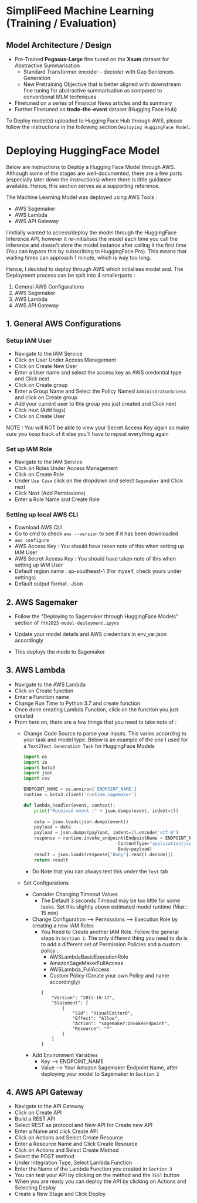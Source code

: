 # SimpliFeed Machine Learning (Training / Evaluation)

## Model Architecture / Design

- Pre-Trained **Pegasus-Large** fine tuned on the **Xsum** dataset for Abstractive Summarisation
  - Standard Transformer encoder - decoder with Gap Sentences Generation
  - New Pretraining Objective that is better aligned with downstream fine tuning for abstractive summarisation as compared to conventional MLM techniques
- Finetuned on a series of Financial News articles and its summary 
- Further Finetuned on **trade-the-event** dataset (Hugging Face Hub)


To Deploy model(s) uploaded to Hugging Face Hub through AWS, please follow the instructions in the following section `Deploying HuggingFace Model`.
# Deploying HuggingFace Model

Below are instructions to Deploy a Hugging Face Model through AWS. Although some of the stages are well-documented, there are a few parts (especially later down the instructions) where there is little guidance available. Hence, this section serves as a supporting reference.

The Machine Learning Model was deployed using AWS Tools :
- AWS Sagemaker
- AWS Lambda
- AWS API Gateway

I initially wanted to access/deploy the model through the HuggingFace Inference API, however it re-initialises the model each time you call the inference and doesn't store the model instance after calling it the first time (You can bypass this by subscribing to HuggingFace Pro). This means that waiting times can approach 1 minute, which is way too long.

Hence, I decided to deploy through AWS which initialises model and. The Deployment process can be split into 4 smallerparts :

1. General AWS Configurations
2. AWS Sagemaker
3. AWS Lambda
4. AWS API Gateway


## 1. General AWS Configurations

### Setup IAM User

- Navigate to the IAM Service
- Click on User Under Access Management
- Click on Create New User
- Enter a User name and select the access key as AWS credential type and Click next
- Click on Create group
- Enter a Group Name and Select the Policy Named `AdministratorAccess` and click on Create group
- Add your current user to this group you just created and Click next
- Click next (Add tags)
- Click on Create User

NOTE : You will NOT be able to view your Secret Access Key again so make sure you keep track of it else you'll have to repeat everything again 

### Set up IAM Role

- Navigate to the IAM Service
- Click on Roles Under Access Management
- Click on Create Role
- Under `Use Case` click on the dropdown and select `Sagemaker` and Click next
- Click Next (Add Permissions)
- Enter a Role Name and Create Role

### Setting up local AWS CLI 

- Download AWS CLI
- Go to cmd to check `aws --version` to see if it has been downloaded
- `aws configure`
- AWS Access Key : You should have taken note of this when setting up IAM User
- AWS Secret Access Key : You should have taken note of this when setting up IAM User
- Default region name : ap-southeast-1      (For myself, check yours under settings)
- Default output format : Json


## 2. AWS Sagemaker

- Follow the "Deploying to Sagemaker through HuggingFace Models" section of `fth2023-model-deployment.ipynb`
- Update your model details and AWS credentials in env_var.json accordingly

- This deploys the mode to Sagemaker


## 3. AWS Lambda

- Navigate to the AWS Lambda
- Click on Create function
- Enter a Function name
- Change Run Time to Python 3.7 and create function
- Once done creating Lambda Function, click on the function you just created
- From here on, there are a few things that you need to take note of :
  - Change Code Source to parse your inputs. This varies according to your task and model type. Below is an example of the one I used for a `Text2Text Generation Task` for HuggingFace Models

    ```python
    import os
    import io
    import boto3
    import json
    import csv

    ENDPOINT_NAME = os.environ['ENDPOINT_NAME']
    runtime = boto3.client('runtime.sagemaker')

    def lambda_handler(event, context):
        print("Received event :" + json.dumps(event, indent=2))
        
        data = json.loads(json.dumps(event))
        payload = data
        payload = json.dumps(payload, indent=2).encode('utf-8')
        response = runtime.invoke_endpoint(EndpointName = ENDPOINT_NAME,
                                        ContentType="application/json",
                                        Body=payload)
        result = json.loads(response['Body'].read().decode())
        return result
    ```
    - Do Note that you can always test this under the `Test` tab

  - Set Configurations
    - Consider Changing Timeout Values
      - The Default 3 seconds Timeout may be too little for some tasks. Set this slightly above estimated model runtime (Max : 15 min) 
    - Change Configuration --> Permissions --> Execution Role by creating a new IAM Roles
      - You Need to Create another IAM Role. Follow the general steps in `Section 1`. The only different thing you need to do is to add a different set of Permission Policies and a custom policy :
        - AWSLambdaBasicExecutionRole
        - AmazonSageMakerFullAccess
        - AWSLambda_FullAccess
        - Custom Policy (Create your own Policy and name accordingly)
        ```
        {
            "Version": "2012-10-17",
            "Statement": [
                {
                    "Sid": "VisualEditor0",
                    "Effect": "Allow",
                    "Action": "sagemaker:InvokeEndpoint",
                    "Resource": "*"
                }
            ]
        }
        ``` 
    - Add Environment Variables
      - Key --> ENDPOINT_NAME
      - Value --> Your Amazon Sagemaker Endpoint Name, after deploying your model to Sagemaker in `Section 2`

## 4. AWS API Gateway

- Navigate to the API Gateway
- Click on Create API
- Build a REST API
- Select REST as protocol and New API for Create new API
- Enter a Name and click Create API
- Click on Actions and Select Create Resource
- Enter a Resource Name and Click Create Resource
- Click on Actions and Select Create Method
- Select the POST method
- Under Integration Type, Select Lambda Function
- Enter the Name of the Lambda Function you created in `Section 3`
- You can test your API by clicking on the method and the `TEST` button 
- When you are ready you can deploy the API by clicking on Actions and Selecting Deploy
- Create a New Stage and Click Deploy



